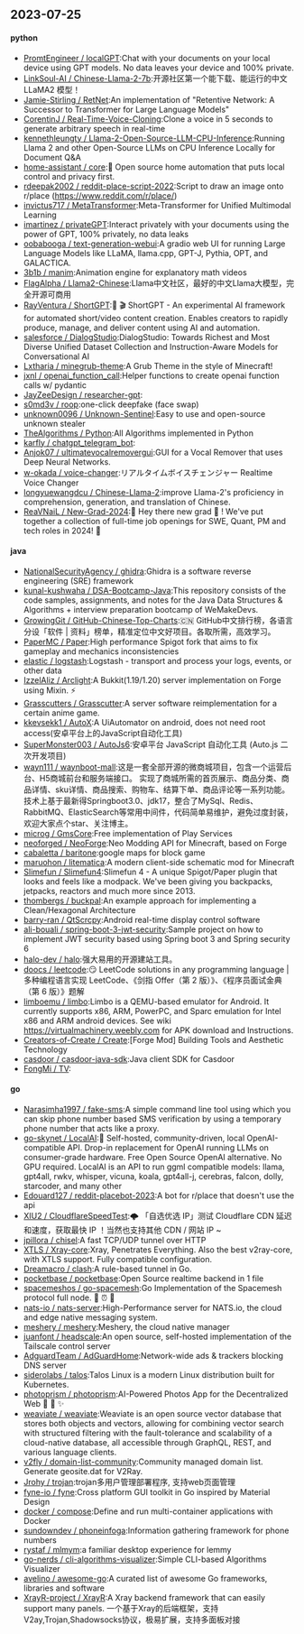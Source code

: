 ## 2023-07-25

#### python
* [PromtEngineer / localGPT](https://github.com/PromtEngineer/localGPT):Chat with your documents on your local device using GPT models. No data leaves your device and 100% private.
* [LinkSoul-AI / Chinese-Llama-2-7b](https://github.com/LinkSoul-AI/Chinese-Llama-2-7b):开源社区第一个能下载、能运行的中文 LLaMA2 模型！
* [Jamie-Stirling / RetNet](https://github.com/Jamie-Stirling/RetNet):An implementation of "Retentive Network: A Successor to Transformer for Large Language Models"
* [CorentinJ / Real-Time-Voice-Cloning](https://github.com/CorentinJ/Real-Time-Voice-Cloning):Clone a voice in 5 seconds to generate arbitrary speech in real-time
* [kennethleungty / Llama-2-Open-Source-LLM-CPU-Inference](https://github.com/kennethleungty/Llama-2-Open-Source-LLM-CPU-Inference):Running Llama 2 and other Open-Source LLMs on CPU Inference Locally for Document Q&A
* [home-assistant / core](https://github.com/home-assistant/core):🏡
Open source home automation that puts local control and privacy first.
* [rdeepak2002 / reddit-place-script-2022](https://github.com/rdeepak2002/reddit-place-script-2022):Script to draw an image onto r/place (https://www.reddit.com/r/place/)
* [invictus717 / MetaTransformer](https://github.com/invictus717/MetaTransformer):Meta-Transformer for Unified Multimodal Learning
* [imartinez / privateGPT](https://github.com/imartinez/privateGPT):Interact privately with your documents using the power of GPT, 100% privately, no data leaks
* [oobabooga / text-generation-webui](https://github.com/oobabooga/text-generation-webui):A gradio web UI for running Large Language Models like LLaMA, llama.cpp, GPT-J, Pythia, OPT, and GALACTICA.
* [3b1b / manim](https://github.com/3b1b/manim):Animation engine for explanatory math videos
* [FlagAlpha / Llama2-Chinese](https://github.com/FlagAlpha/Llama2-Chinese):Llama中文社区，最好的中文Llama大模型，完全开源可商用
* [RayVentura / ShortGPT](https://github.com/RayVentura/ShortGPT):🚀
🎬
ShortGPT - An experimental AI framework for automated short/video content creation. Enables creators to rapidly produce, manage, and deliver content using AI and automation.
* [salesforce / DialogStudio](https://github.com/salesforce/DialogStudio):DialogStudio: Towards Richest and Most Diverse Unified Dataset Collection and Instruction-Aware Models for Conversational AI
* [Lxtharia / minegrub-theme](https://github.com/Lxtharia/minegrub-theme):A Grub Theme in the style of Minecraft!
* [jxnl / openai_function_call](https://github.com/jxnl/openai_function_call):Helper functions to create openai function calls w/ pydantic
* [JayZeeDesign / researcher-gpt](https://github.com/JayZeeDesign/researcher-gpt):
* [s0md3v / roop](https://github.com/s0md3v/roop):one-click deepfake (face swap)
* [unknown0096 / Unknown-Sentinel](https://github.com/unknown0096/Unknown-Sentinel):Easy to use and open-source unknown stealer
* [TheAlgorithms / Python](https://github.com/TheAlgorithms/Python):All Algorithms implemented in Python
* [karfly / chatgpt_telegram_bot](https://github.com/karfly/chatgpt_telegram_bot):
* [Anjok07 / ultimatevocalremovergui](https://github.com/Anjok07/ultimatevocalremovergui):GUI for a Vocal Remover that uses Deep Neural Networks.
* [w-okada / voice-changer](https://github.com/w-okada/voice-changer):リアルタイムボイスチェンジャー Realtime Voice Changer
* [longyuewangdcu / Chinese-Llama-2](https://github.com/longyuewangdcu/Chinese-Llama-2):improve Llama-2's proficiency in comprehension, generation, and translation of Chinese.
* [ReaVNaiL / New-Grad-2024](https://github.com/ReaVNaiL/New-Grad-2024):👋
Hey there new grad
🎉
! We've put together a collection of full-time job openings for SWE, Quant, PM and tech roles in 2024!
🚀

#### java
* [NationalSecurityAgency / ghidra](https://github.com/NationalSecurityAgency/ghidra):Ghidra is a software reverse engineering (SRE) framework
* [kunal-kushwaha / DSA-Bootcamp-Java](https://github.com/kunal-kushwaha/DSA-Bootcamp-Java):This repository consists of the code samples, assignments, and notes for the Java Data Structures & Algorithms + interview preparation bootcamp of WeMakeDevs.
* [GrowingGit / GitHub-Chinese-Top-Charts](https://github.com/GrowingGit/GitHub-Chinese-Top-Charts):🇨🇳
GitHub中文排行榜，各语言分设「软件 | 资料」榜单，精准定位中文好项目。各取所需，高效学习。
* [PaperMC / Paper](https://github.com/PaperMC/Paper):High performance Spigot fork that aims to fix gameplay and mechanics inconsistencies
* [elastic / logstash](https://github.com/elastic/logstash):Logstash - transport and process your logs, events, or other data
* [IzzelAliz / Arclight](https://github.com/IzzelAliz/Arclight):A Bukkit(1.19/1.20) server implementation on Forge using Mixin.
⚡
* [Grasscutters / Grasscutter](https://github.com/Grasscutters/Grasscutter):A server software reimplementation for a certain anime game.
* [kkevsekk1 / AutoX](https://github.com/kkevsekk1/AutoX):A UiAutomator on android, does not need root access(安卓平台上的JavaScript自动化工具)
* [SuperMonster003 / AutoJs6](https://github.com/SuperMonster003/AutoJs6):安卓平台 JavaScript 自动化工具 (Auto.js 二次开发项目)
* [wayn111 / waynboot-mall](https://github.com/wayn111/waynboot-mall):这是一套全部开源的微商城项目，包含一个运营后台、H5商城前台和服务端接口。 实现了商城所需的首页展示、商品分类、商品详情、sku详情、商品搜索、购物车、结算下单、商品评论等一系列功能。 技术上基于最新得Springboot3.0、jdk17，整合了MySql、Redis、RabbitMQ、ElasticSearch等常用中间件，代码简单易维护，避免过度封装，欢迎大家点个star、关注博主。
* [microg / GmsCore](https://github.com/microg/GmsCore):Free implementation of Play Services
* [neoforged / NeoForge](https://github.com/neoforged/NeoForge):Neo Modding API for Minecraft, based on Forge
* [cabaletta / baritone](https://github.com/cabaletta/baritone):google maps for block game
* [maruohon / litematica](https://github.com/maruohon/litematica):A modern client-side schematic mod for Minecraft
* [Slimefun / Slimefun4](https://github.com/Slimefun/Slimefun4):Slimefun 4 - A unique Spigot/Paper plugin that looks and feels like a modpack. We've been giving you backpacks, jetpacks, reactors and much more since 2013.
* [thombergs / buckpal](https://github.com/thombergs/buckpal):An example approach for implementing a Clean/Hexagonal Architecture
* [barry-ran / QtScrcpy](https://github.com/barry-ran/QtScrcpy):Android real-time display control software
* [ali-bouali / spring-boot-3-jwt-security](https://github.com/ali-bouali/spring-boot-3-jwt-security):Sample project on how to implement JWT security based using Spring boot 3 and Spring security 6
* [halo-dev / halo](https://github.com/halo-dev/halo):强大易用的开源建站工具。
* [doocs / leetcode](https://github.com/doocs/leetcode):😏
LeetCode solutions in any programming language | 多种编程语言实现 LeetCode、《剑指 Offer（第 2 版）》、《程序员面试金典（第 6 版）》题解
* [limboemu / limbo](https://github.com/limboemu/limbo):Limbo is a QEMU-based emulator for Android. It currently supports x86, ARM, PowerPC, and Sparc emulation for Intel x86 and ARM android devices. See wiki https://virtualmachinery.weebly.com for APK download and Instructions.
* [Creators-of-Create / Create](https://github.com/Creators-of-Create/Create):[Forge Mod] Building Tools and Aesthetic Technology
* [casdoor / casdoor-java-sdk](https://github.com/casdoor/casdoor-java-sdk):Java client SDK for Casdoor
* [FongMi / TV](https://github.com/FongMi/TV):

#### go
* [Narasimha1997 / fake-sms](https://github.com/Narasimha1997/fake-sms):A simple command line tool using which you can skip phone number based SMS verification by using a temporary phone number that acts like a proxy.
* [go-skynet / LocalAI](https://github.com/go-skynet/LocalAI):🤖
Self-hosted, community-driven, local OpenAI-compatible API. Drop-in replacement for OpenAI running LLMs on consumer-grade hardware. Free Open Source OpenAI alternative. No GPU required. LocalAI is an API to run ggml compatible models: llama, gpt4all, rwkv, whisper, vicuna, koala, gpt4all-j, cerebras, falcon, dolly, starcoder, and many other
* [Edouard127 / reddit-placebot-2023](https://github.com/Edouard127/reddit-placebot-2023):A bot for r/place that doesn't use the api
* [XIU2 / CloudflareSpeedTest](https://github.com/XIU2/CloudflareSpeedTest):🌩
「自选优选 IP」测试 Cloudflare CDN 延迟和速度，获取最快 IP ！当然也支持其他 CDN / 网站 IP ~
* [jpillora / chisel](https://github.com/jpillora/chisel):A fast TCP/UDP tunnel over HTTP
* [XTLS / Xray-core](https://github.com/XTLS/Xray-core):Xray, Penetrates Everything. Also the best v2ray-core, with XTLS support. Fully compatible configuration.
* [Dreamacro / clash](https://github.com/Dreamacro/clash):A rule-based tunnel in Go.
* [pocketbase / pocketbase](https://github.com/pocketbase/pocketbase):Open Source realtime backend in 1 file
* [spacemeshos / go-spacemesh](https://github.com/spacemeshos/go-spacemesh):Go Implementation of the Spacemesh protocol full node.
💾
⏰
💪
* [nats-io / nats-server](https://github.com/nats-io/nats-server):High-Performance server for NATS.io, the cloud and edge native messaging system.
* [meshery / meshery](https://github.com/meshery/meshery):Meshery, the cloud native manager
* [juanfont / headscale](https://github.com/juanfont/headscale):An open source, self-hosted implementation of the Tailscale control server
* [AdguardTeam / AdGuardHome](https://github.com/AdguardTeam/AdGuardHome):Network-wide ads & trackers blocking DNS server
* [siderolabs / talos](https://github.com/siderolabs/talos):Talos Linux is a modern Linux distribution built for Kubernetes.
* [photoprism / photoprism](https://github.com/photoprism/photoprism):AI-Powered Photos App for the Decentralized Web
🌈
💎
✨
* [weaviate / weaviate](https://github.com/weaviate/weaviate):Weaviate is an open source vector database that stores both objects and vectors, allowing for combining vector search with structured filtering with the fault-tolerance and scalability of a cloud-native database, all accessible through GraphQL, REST, and various language clients.
* [v2fly / domain-list-community](https://github.com/v2fly/domain-list-community):Community managed domain list. Generate geosite.dat for V2Ray.
* [Jrohy / trojan](https://github.com/Jrohy/trojan):trojan多用户管理部署程序, 支持web页面管理
* [fyne-io / fyne](https://github.com/fyne-io/fyne):Cross platform GUI toolkit in Go inspired by Material Design
* [docker / compose](https://github.com/docker/compose):Define and run multi-container applications with Docker
* [sundowndev / phoneinfoga](https://github.com/sundowndev/phoneinfoga):Information gathering framework for phone numbers
* [rystaf / mlmym](https://github.com/rystaf/mlmym):a familiar desktop experience for lemmy
* [go-nerds / cli-algorithms-visualizer](https://github.com/go-nerds/cli-algorithms-visualizer):Simple CLI-based Algorithms Visualizer
* [avelino / awesome-go](https://github.com/avelino/awesome-go):A curated list of awesome Go frameworks, libraries and software
* [XrayR-project / XrayR](https://github.com/XrayR-project/XrayR):A Xray backend framework that can easily support many panels. 一个基于Xray的后端框架，支持V2ay,Trojan,Shadowsocks协议，极易扩展，支持多面板对接
